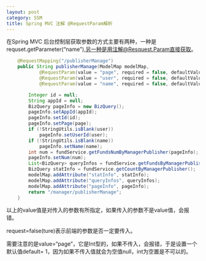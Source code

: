 ```yaml
---
layout: post
category: SSM
title: Spring MVC 注解 @RequestParam解析
---
```


在Spring MVC 后台控制层获取参数的方式主要有两种，一种是requset.getParameter(“name”),另一种是用注解@Resquest.Param直接获取。 

```java
    @RequestMapping("/publisherManage")
    public String publisherManage(ModelMap modelMap,
            @RequestParam(value = "page", required = false, defaultValue = "1") int page,
            @RequestParam(value = "user", required = false, defaultValue = "") String user,
            @RequestParam(value = "name", required = false, defaultValue = "") String name) {

        Integer id = null;
        String appId = null;
        BizQuery pageInfo = new BizQuery();
        pageInfo.setAppId(appId);
        pageInfo.setId(id);
        pageInfo.setPage(page);
        if (!StringUtils.isBlank(user))
            pageInfo.setUserId(user);
        if (!StringUtils.isBlank(name))
            pageInfo.setName(name);
        int num = fundService.getFundsNumByManagerPublisher(pageInfo);
        pageInfo.setNum(num);
        List<BizQuery> queryInfos = fundService.getFundsByManagerPublisher(pageInfo);
        BizQuery statInfo = fundService.getCountByManagerPublisher();
        modelMap.addAttribute("statInfo", statInfo);
        modelMap.addAttribute("queryInfos", queryInfos);
        modelMap.addAttribute("pageInfo", pageInfo);
        return "/manager/publisherManage";
    }
```

以上的value值是对传入的参数有所指定，如果传入的参数不是value值，会报错。 

request=false(ture)表示前端的参数是否一定要传入。 

需要注意的是value=“page”，它是Int型的，如果不传入，会报错，于是设置一个默认值default= 1，因为如果不传入值就会为空值null，int为空置是不可以的。